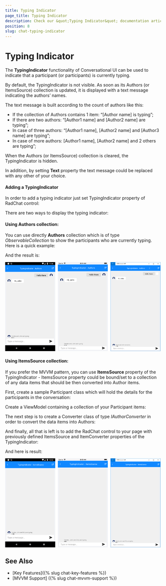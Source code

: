 ```yaml
---
title: Typing Indicator
page_title: Typing Indicator
description: Check our &quot;Typing Indicator&quot; documentation article for Telerik Chat for Xamarin control.
position: 8
slug: chat-typing-indicator
---
```


# Typing Indicator #

The **TypingIndicator** functionality of Conversational UI can be used to indicate that a participant (or participants) is currently typing. 

By default, the TypingIndicator is not visible. As soon as its Authors (or ItemsSource) collection is updated, it is displayed with a text message indicating the authors’ names. 

The text message is built according to the count of authors like this:

* If the collection of Authors contains 1 item: “[Author name] is typing”;
* If there are two authors: “[Author1 name] and [Author2 name] are typing”;
* In case of three authors: “[Author1 name], [Author2 name] and [Author3 name] are typing”;
* In case of more authors: [Author1 name], [Author2 name] and 2 others are typing”;

When the Authors (or ItemsSource) collection is cleared, the TypingIndicator is hidden.

In addition, by setting **Text** property the text message could be replaced with any other of your choice.

#### Adding a TypingIndicator

In order to add a typing indicator just set TypingIndicator property of RadChat control:

<snippet id='chat-typingindicator-xaml' />
	
There are two ways to display the typing indicator:

#### Using Authors collection:

You can use directly **Authors** collection which is of type *ObservableCollection<Author>* to show the participants who are currently typing. Here is a quick example:

<snippet id='chat-typingindicator-authors-code' />

And the result is:

![TypingIndicator Authors](images/chat_typingindicator_authors.png)

#### Using ItemsSource collection:

If you prefer the MVVM pattern, you can use **ItemsSource** property of the TypingIndicator  - ItemsSource property could be bound/set to a collection of any data items that should be then converted into Author items. 

First, create a sample Participant class which will hold the details for the participants in the conversation:

<snippet id='chat-typingindicator-participant' />

Create a ViewModel containing a collection of your Participant items:

<snippet id='chat-typingindicator-itemssource-viewmodel' />

The next step is to create a Converter class of type *IAuthorConverter* in order to convert the data items into Authors:

<snippet id='chat-typingindicator-authorsconverter' />

And finally, all that is left is to add the RadChat control to your page with previously defined ItemsSource and ItemConverter properties of the TypingIndicator:

<snippet id='chat-typingindicator-itemssource-xaml' />

And here is result:

![TypingIndicator Authors](images/chat_typingindicator_itemssource.png)
	
## See Also

- [Key Features]({% slug chat-key-features %})
- [MVVM Support] ({% slug chat-mvvm-support %})